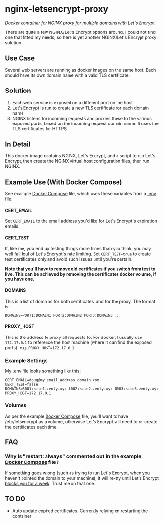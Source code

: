 # nginx-letsencrypt-proxy

_Docker container for NGINX proxy for multiple domains with Let's Encrypt_

There are quite a few NGINX/Let's Encrypt options around. I could not find one that fitted my needs, so here is yet another NGINX/Let's Encrypt proxy solution.

## Use Case

Several web servers are running as docker images on the same host. Each should have its own domain name with a valid TLS certificate.

## Solution

1. Each web service is exposed on a different port on the host
1. Let's Encrypt is run to create a new TLS certificate for each domain name
1. NGINX listens for incoming requests and proxies these to the various exposed ports, based on the incoming request domain name. It uses the TLS certificates for HTTPS

## In Detail

This docker image contains NGINX, Let's Encrypt, and a script to run Let's Encrypt, then create
the NGINX virtual host configuration files, then run NGINX.

## Example Use (With Docker Compose)

See example [Docker Compose](docker-compose.yml) file, which uses these variables from a [.env](https://docs.docker.com/compose/env-file/) file:

#### CERT_EMAIL

Set ```CERT_EMAIL``` to the email address you'd like for Let's Encrypt's expiration emails.

#### CERT_TEST

If, like me, you end up testing things more times than you think, you may well fall foul of Let's Encrypt's rate limiting. Set ```CERT_TEST=true``` to create test certificates only and avoid such issues until you're certain.

__Note that you'll have to remove old certificates if you switch from test to live. This can be achieved by removing the certificates docker volume, if you have one.__

#### DOMAINS

This is a list of domains for both certificates, and for the proxy. The format is:

```DOMAINS=PORT1:DOMAIN1 PORT2:DOMAIN2 PORT3:DOMAIN3 ...```

#### PROXY_HOST

This is the address to proxy all requests to. For docker, I usually use ```172.17.0.1``` to
reference the host machine (where it can find the exposed ports). e.g. ```PROXY_HOST=172.17.0.1```.

### Example Settings

My .env file looks something like this:

```
CERT_EMAIL=doug@my_email_address_domain.com
CERT_TEST=false
DOMAINS=8001:site1.zenly.xyz 8002:site2.zenly.xyz 8003:site3.zenly.xyz
PROXY_HOST=172.17.0.1
```

### Volumes

As per the example [Docker Compose](docker-compose.yml) file, you'll want to have /etc/letsencrypt as a volume, otherwise
Let's Encrypt will need to re-create the certificates each time.

## FAQ

### Why Is "restart: always" commented out in the example [Docker Compose](docker-compose.yml) file?

If something goes wrong (such as trying to run Let's Encrypt, when you haven't pointed the domain to your machine), it will re-try until Let's Encrypt [blocks you for a week](https://letsencrypt.org/docs/rate-limits/). Trust me on that one.

## TO DO

* Auto update expired certificates. Currently relying on restarting the container
